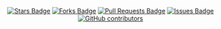 <div align="center">

<a href="https://github.com/HttpMarco/Aeon"><img src="https://img.shields.io/github/stars/HttpMarco/Aeon?color=10c298" alt="Stars Badge"/></a>
<a href="https://github.com/HttpMarco/Aeon"><img src="https://img.shields.io/github/forks/HttpMarco/Aeon?color=10c298" alt="Forks Badge"/></a>
<a href="https://github.com/HttpMarco/Aeon"><img src="https://img.shields.io/github/issues-pr/HttpMarco/Aeon?color=10c298" alt="Pull Requests Badge"/></a>
<a href="https://github.com/HttpMarco/Aeon"><img src="https://img.shields.io/github/issues/HttpMarco/Aeon?color=10c298" alt="Issues Badge"/></a>
<a href="https://github.com/HttpMarco/Aeon"><img alt="GitHub contributors" src="https://img.shields.io/github/contributors/HttpMarco/Aeon?color=10c298"></a>
</div>
